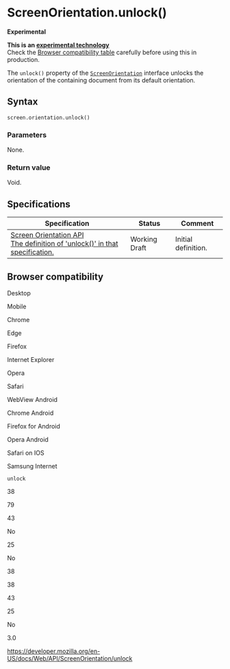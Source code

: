 ScreenOrientation.unlock()
==========================

**Experimental**

**This is an [experimental technology](https://developer.mozilla.org/en-US/docs/MDN/Guidelines/Conventions_definitions#experimental)**  
Check the [Browser compatibility table](#browser_compatibility) carefully before using this in production.

The `unlock()` property of the [`ScreenOrientation`](../screenorientation) interface unlocks the orientation of the containing document from its default orientation.

Syntax
------

    screen.orientation.unlock()

### Parameters

None.

### Return value

Void.

Specifications
--------------

<table><thead><tr class="header"><th>Specification</th><th>Status</th><th>Comment</th></tr></thead><tbody><tr class="odd"><td><a href="https://w3c.github.io/screen-orientation/#dom-screenorientation-unlock">Screen Orientation API<br />
<span class="small">The definition of 'unlock()' in that specification.</span></a></td><td><span class="spec-wd">Working Draft</span></td><td>Initial definition.</td></tr></tbody></table>

Browser compatibility
---------------------

Desktop

Mobile

Chrome

Edge

Firefox

Internet Explorer

Opera

Safari

WebView Android

Chrome Android

Firefox for Android

Opera Android

Safari on IOS

Samsung Internet

`unlock`

38

79

43

No

25

No

38

38

43

25

No

3.0

<a href="https://developer.mozilla.org/en-US/docs/Web/API/ScreenOrientation/unlock" class="_attribution-link">https://developer.mozilla.org/en-US/docs/Web/API/ScreenOrientation/unlock</a>
